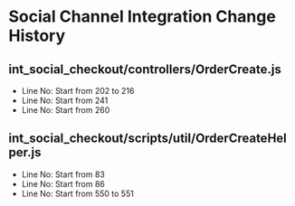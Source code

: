 # Social Channel Integration Change History
## int_social_checkout/controllers/OrderCreate.js
- Line No: Start from 202 to 216
- Line No: Start from 241
- Line No: Start from 260

## int_social_checkout/scripts/util/OrderCreateHelper.js
- Line No: Start from 83
- Line No: Start from 86
- Line No: Start from 550 to 551